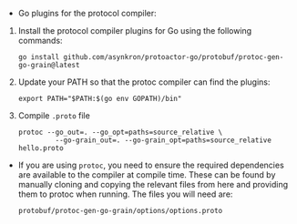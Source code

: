 - Go plugins for the protocol compiler:

1. Install the protocol compiler plugins for Go using the following commands:
    ```
    go install github.com/asynkron/protoactor-go/protobuf/protoc-gen-go-grain@latest
    ```

2. Update your PATH so that the protoc compiler can find the plugins:
    ```
    export PATH="$PATH:$(go env GOPATH)/bin"
    ```
    
3. Compile `.proto` file
   ```
   protoc --go_out=. --go_opt=paths=source_relative \
            --go-grain_out=. --go-grain_opt=paths=source_relative hello.proto
   ```

- If you are using `protoc`, you need to ensure the required dependencies are available to the compiler at compile time. These can be found by manually cloning and copying the relevant files from here and providing them to protoc when running. The files you will need are:
    ```
    protobuf/protoc-gen-go-grain/options/options.proto
    ```
